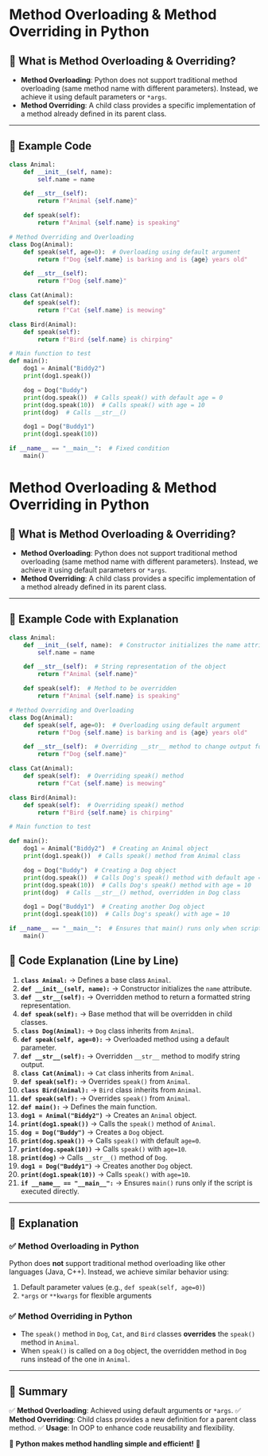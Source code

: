 # Method Overloading & Method Overriding in Python

## 📌 What is Method Overloading & Overriding?
- **Method Overloading**: Python does not support traditional method overloading (same method name with different parameters). Instead, we achieve it using default parameters or `*args`.
- **Method Overriding**: A child class provides a specific implementation of a method already defined in its parent class.

---

## 🔹 Example Code
```python
class Animal:
    def __init__(self, name):
        self.name = name

    def __str__(self):
        return f"Animal {self.name}"

    def speak(self):
        return f"Animal {self.name} is speaking"

# Method Overriding and Overloading
class Dog(Animal):
    def speak(self, age=0):  # Overloading using default argument
        return f"Dog {self.name} is barking and is {age} years old"

    def __str__(self):
        return f"Dog {self.name}"

class Cat(Animal):
    def speak(self):
        return f"Cat {self.name} is meowing"

class Bird(Animal):
    def speak(self):
        return f"Bird {self.name} is chirping"

# Main function to test
def main():
    dog1 = Animal("Biddy2")
    print(dog1.speak())

    dog = Dog("Buddy")
    print(dog.speak())  # Calls speak() with default age = 0
    print(dog.speak(10))  # Calls speak() with age = 10
    print(dog)  # Calls __str__()

    dog1 = Dog("Buddy1")
    print(dog1.speak(10))

if __name__ == "__main__":  # Fixed condition
    main()
```
# Method Overloading & Method Overriding in Python

## 📌 What is Method Overloading & Overriding?
- **Method Overloading**: Python does not support traditional method overloading (same method name with different parameters). Instead, we achieve it using default parameters or `*args`.
- **Method Overriding**: A child class provides a specific implementation of a method already defined in its parent class.

---

## 🔹 Example Code with Explanation
```python
class Animal:
    def __init__(self, name):  # Constructor initializes the name attribute
        self.name = name

    def __str__(self):  # String representation of the object
        return f"Animal {self.name}"

    def speak(self):  # Method to be overridden
        return f"Animal {self.name} is speaking"

# Method Overriding and Overloading
class Dog(Animal):
    def speak(self, age=0):  # Overloading using default argument
        return f"Dog {self.name} is barking and is {age} years old"

    def __str__(self):  # Overriding __str__ method to change output format
        return f"Dog {self.name}"

class Cat(Animal):
    def speak(self):  # Overriding speak() method
        return f"Cat {self.name} is meowing"

class Bird(Animal):
    def speak(self):  # Overriding speak() method
        return f"Bird {self.name} is chirping"

# Main function to test

def main():
    dog1 = Animal("Biddy2")  # Creating an Animal object
    print(dog1.speak())  # Calls speak() method from Animal class

    dog = Dog("Buddy")  # Creating a Dog object
    print(dog.speak())  # Calls Dog's speak() method with default age = 0
    print(dog.speak(10))  # Calls Dog's speak() method with age = 10
    print(dog)  # Calls __str__() method, overridden in Dog class

    dog1 = Dog("Buddy1")  # Creating another Dog object
    print(dog1.speak(10))  # Calls Dog's speak() with age = 10

if __name__ == "__main__":  # Ensures that main() runs only when script is executed directly
    main()
```

## 🔹 Code Explanation (Line by Line)
1. **`class Animal:`** → Defines a base class `Animal`.
2. **`def __init__(self, name):`** → Constructor initializes the `name` attribute.
3. **`def __str__(self):`** → Overridden method to return a formatted string representation.
4. **`def speak(self):`** → Base method that will be overridden in child classes.
5. **`class Dog(Animal):`** → `Dog` class inherits from `Animal`.
6. **`def speak(self, age=0):`** → Overloaded method using a default parameter.
7. **`def __str__(self):`** → Overridden `__str__` method to modify string output.
8. **`class Cat(Animal):`** → `Cat` class inherits from `Animal`.
9. **`def speak(self):`** → Overrides `speak()` from `Animal`.
10. **`class Bird(Animal):`** → `Bird` class inherits from `Animal`.
11. **`def speak(self):`** → Overrides `speak()` from `Animal`.
12. **`def main():`** → Defines the main function.
13. **`dog1 = Animal("Biddy2")`** → Creates an `Animal` object.
14. **`print(dog1.speak())`** → Calls the `speak()` method of `Animal`.
15. **`dog = Dog("Buddy")`** → Creates a `Dog` object.
16. **`print(dog.speak())`** → Calls `speak()` with default `age=0`.
17. **`print(dog.speak(10))`** → Calls `speak()` with `age=10`.
18. **`print(dog)`** → Calls `__str__()` method of `Dog`.
19. **`dog1 = Dog("Buddy1")`** → Creates another `Dog` object.
20. **`print(dog1.speak(10))`** → Calls `speak()` with `age=10`.
21. **`if __name__ == "__main__":`** → Ensures `main()` runs only if the script is executed directly.


---

## 🔹 Explanation
### ✅ **Method Overloading in Python**
Python does **not** support traditional method overloading like other languages (Java, C++). Instead, we achieve similar behavior using:
1. Default parameter values (e.g., `def speak(self, age=0)`)
2. `*args` or `**kwargs` for flexible arguments

### ✅ **Method Overriding in Python**
- The `speak()` method in `Dog`, `Cat`, and `Bird` classes **overrides** the `speak()` method in `Animal`.
- When `speak()` is called on a `Dog` object, the overridden method in `Dog` runs instead of the one in `Animal`.

---

## 🚀 Summary
✅ **Method Overloading**: Achieved using default arguments or `*args`.
✅ **Method Overriding**: Child class provides a new definition for a parent class method.
✅ **Usage**: In OOP to enhance code reusability and flexibility.

🐍 **Python makes method handling simple and efficient!** 🚀

